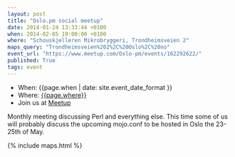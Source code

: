 ```yaml
---
layout: post
title: "Oslo.pm social meetup"
date: 2014-01-24 13:33:44 +0100
when: 2014-02-05 19:00:00 +0100
where: "Schouskjelleren Mikrobryggeri, Trondheimsveien 2"
maps_query: "Trondheimsveien%202%2C%20Oslo%2C%20no"
event_url: "https://www.meetup.com/Oslo-pm/events/162292622/"
published: True
tags: event
---
```


* When: {{page.when | date: site.event_date_format }}
* Where: [{{page.where}}]({{site.maps_url}}{{page.maps_query}})
* Join us at [Meetup]({{page.event_url}})

Monthly meeting discussing Perl and everything else. This time some of us will probably discuss the upcoming mojo.conf to be hosted in Oslo the 23-25th of May. 

{% include maps.html %}
